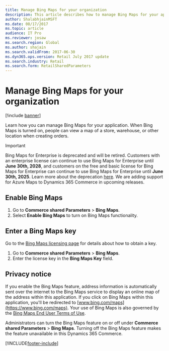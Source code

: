 ```yaml
---
title: Manage Bing Maps for your organization
description: This article describes how to manage Bing Maps for your application.
author: ShalabhjainMSFT
ms.date: 08/17/2017
ms.topic: article
audience: IT Pro
ms.reviewer: josaw
ms.search.region: Global
ms.author: shajain
ms.search.validFrom: 2017-06-30
ms.dyn365.ops.version: Retail July 2017 update
ms.search.industry: Retail
ms.search.form: RetailSharedParameters
---
```


# Manage Bing Maps for your organization

[!include [banner](../includes/banner.md)]

Learn how you can manage Bing Maps for your application. When Bing Maps is turned on, people can view a map of a store, warehouse, or other location when creating orders. 

> [!IMPORTANT]
> Bing Maps for Enterprise is deprecated and will be retired. Customers with an enterprise license can continue to use Bing Maps for Enterprise until **June 30th, 2028**, and customers on the free and basic license for Bing Maps for Enterprise can continue to use Bing Maps for Enterprise until **June 30th, 2025**. Learn more about the deprecation [here](https://www.microsoft.com/en-us/maps/bing-maps/discontinued-services?msockid=0f45df6be4b865532bd6cc06e57f64a1). We are adding support for Azure Maps to Dynamics 365 Commerce in upcoming releases.

## Enable Bing Maps

1. Go to **Commerce shared Parameters** > **Bing Maps**.
2. Select **Enable Bing Maps** to turn on Bing Maps functionality.

## Enter a Bing Maps key

Go to the [Bing Maps licensing page](https://go.microsoft.com/fwlink/p/?LinkID=390116) for details about how to
obtain a key.

1. Go to **Commerce shared Parameters** > **Bing Maps**.
2. Enter the license key in the **Bing Maps Key** field.

## Privacy notice

If you enable the Bing Maps feature, address information is automatically sent over the internet to the Bing Maps service to display an online map of the address within this application. If you click on Bing Maps within this application, you'll be redirected to [www.bing.com/maps](https://www.bing.com/maps). Your use of Bing Maps is also governed by the [Bing Maps End User Terms of Use](https://go.microsoft.com/?linkid=9710837).  
  
Administrators can turn the Bing Maps feature on or off under **Commerce shared Parameters** > **Bing Maps**. Turning off the Bing Maps feature makes the feature unavailable in this Dynamics 365 Commerce.

[!INCLUDE[footer-include](../../includes/footer-banner.md)]
